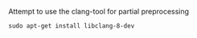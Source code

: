 Attempt to use the clang-tool for partial preprocessing

```
sudo apt-get install libclang-8-dev
```